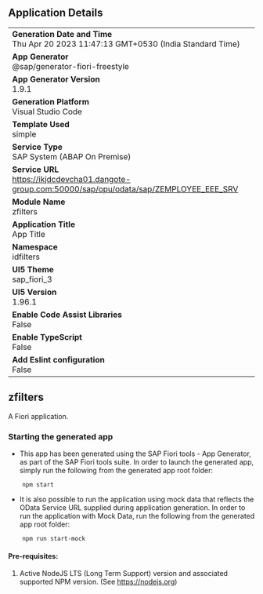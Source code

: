 ## Application Details
|               |
| ------------- |
|**Generation Date and Time**<br>Thu Apr 20 2023 11:47:13 GMT+0530 (India Standard Time)|
|**App Generator**<br>@sap/generator-fiori-freestyle|
|**App Generator Version**<br>1.9.1|
|**Generation Platform**<br>Visual Studio Code|
|**Template Used**<br>simple|
|**Service Type**<br>SAP System (ABAP On Premise)|
|**Service URL**<br>https://ikjdcdevcha01.dangote-group.com:50000/sap/opu/odata/sap/ZEMPLOYEE_EEE_SRV
|**Module Name**<br>zfilters|
|**Application Title**<br>App Title|
|**Namespace**<br>idfilters|
|**UI5 Theme**<br>sap_fiori_3|
|**UI5 Version**<br>1.96.1|
|**Enable Code Assist Libraries**<br>False|
|**Enable TypeScript**<br>False|
|**Add Eslint configuration**<br>False|

## zfilters

A Fiori application.

### Starting the generated app

-   This app has been generated using the SAP Fiori tools - App Generator, as part of the SAP Fiori tools suite.  In order to launch the generated app, simply run the following from the generated app root folder:

```
    npm start
```

- It is also possible to run the application using mock data that reflects the OData Service URL supplied during application generation.  In order to run the application with Mock Data, run the following from the generated app root folder:

```
    npm run start-mock
```

#### Pre-requisites:

1. Active NodeJS LTS (Long Term Support) version and associated supported NPM version.  (See https://nodejs.org)


